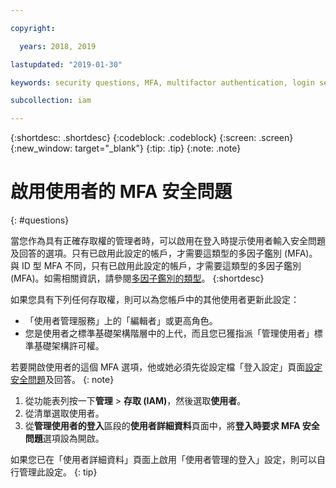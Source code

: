 ```yaml
---

copyright:

  years: 2018, 2019

lastupdated: "2019-01-30"

keywords: security questions, MFA, multifactor authentication, login security

subcollection: iam

---
```


{:shortdesc: .shortdesc}
{:codeblock: .codeblock}
{:screen: .screen}
{:new_window: target="_blank"}
{:tip: .tip}
{:note: .note}

# 啟用使用者的 MFA 安全問題
{: #questions}

當您作為具有正確存取權的管理者時，可以啟用在登入時提示使用者輸入安全問題及回答的選項。只有已啟用此設定的帳戶，才需要這類型的多因子鑑別 (MFA)。與 ID 型 MFA 不同，只有已啟用此設定的帳戶，才需要這類型的多因子鑑別 (MFA)。如需相關資訊，請參閱[多因子鑑別的類型](/docs/iam?topic=iam-types#types)。
{:shortdesc}

如果您具有下列任何存取權，則可以為您帳戶中的其他使用者更新此設定：

* 「使用者管理服務」上的「編輯者」或更高角色。
* 您是使用者之標準基礎架構階層中的上代，而且您已獲指派「管理使用者」標準基礎架構許可權。


若要開啟使用者的這個 MFA 選項，他或她必須先從設定檔「登入設定」頁面[設定安全問題](/docs/account?topic=account-security-questions#security-questions)及回答。
{: note}

1. 從功能表列按一下**管理** &gt; **存取 (IAM)**，然後選取**使用者**。
2. 從清單選取使用者。
3. 從**管理使用者的登入**區段的**使用者詳細資料**頁面中，將**登入時要求 MFA 安全問題**選項設為開啟。

如果您已在「使用者詳細資料」頁面上啟用「使用者管理的登入」設定，則可以自行管理此設定。
{: tip}
